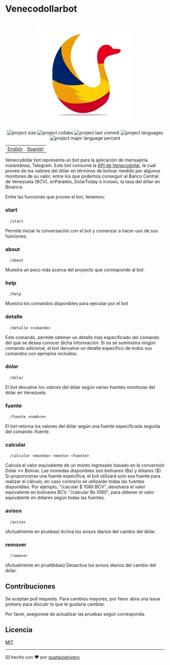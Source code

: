 # Venecodollarbot

<h1 align="center">
  <img src="./assets/goose-removebg.png" alt="venecodollarbot" width="300" height="300" />
</h1>

<div align="center">
  <img src="https://img.shields.io/github/repo-size/gustavoerivero/venecodollarbot" alt="project size" />
  <img src="https://img.shields.io/github/contributors/gustavoerivero/venecodollarbot" alt="project collabs" />
  <img src="https://img.shields.io/github/last-commit/gustavoerivero/venecodollarbot" alt="project last commit" />
  <img src="https://img.shields.io/github/languages/count/gustavoerivero/venecodollarbot" alt="project languages" />
  <img src="https://img.shields.io/github/languages/top/gustavoerivero/venecodollarbot" alt="project major language percent" />
</div>

<div align="center">
  <table>
      <tr>
          <!-- Do not translate this table -->
          <td><a href="./README.md"> English </a></td>
          <td><a href="./README-ES.md"> Spanish </a></td>
      </tr>
  </table>
</div>

Venecodollar bot representa un bot para la aplicación de mensajería instantánea, Telegram. Este bot consume la [API de Venecodollar](https://github.com/gustavoerivero/venecodollar), la cuál provee de los valores del dólar en términos de bolívar medido por algunos monitores de su valor, entre los que podemos conseguir al Banco Central de Venezuela (BCV), enParalelo, DolarToday e incluso, la tasa del dólar en Binance.

Entre las funciones que provee el bot, tenemos:

### start
```http
  /start
```

Permite iniciar la conversación con el bot y comenzar a hacer uso de sus funciones.

### about
```http
  /about
```

Muestra un poco más acerca del proyecto que corresponde al bot.

### help
```http
  /help
```

Muestra los comandos disponibles para ejecutar por el bot

### detalle
```http
  /detalle <comando>
```

Este comando, permite obtener un detalle más especificado del comando del que se desea conocer dicha información. Si no se suministra ningún comando adicional, el bot devuelve un detalle específico de todos sus comandos con ejemplos incluídos.

### dolar
```http
  /dolar
```

El bot devuelve los valores del dólar según varias fuentes monitoras del dólar en Venezuela.

### fuente
```http
  /fuente <nombre>
```

El bot retorna los valores del dólar según una fuente especificada seguida del comando /fuente.

### calcular
```http
  /calcular <moneda> <monto> <fuente>
```

Calcula el valor equivalente de un monto ingresado basado en la conversión Dólar <-> Bolívar. Las monedas disponibles son bolívares (Bs) y dólares ($). Si proporcionas una fuente específica, el bot utilizará solo esa fuente para realizar el cálculo, en caso contrario se utilizarán todas las fuentes disponibles. Por ejemplo, "/cacular $ 1080 BCV", devolverá el valor equivalente en bolívares BCV. "/calcular Bs 1080", para obtener el valor equivalente en dólares según todas las fuentes.

### avisos
```http
  /avisos
```

(Actualmente en pruebas) Activa los avisos diarios del cambio del dólar.

### remover
```http
  /remover
```

(Actualmente en pruebbbas) Desactiva los avisos diarios del cambio del dólar.

## Contribuciones

Se aceptan pull requests. Para cambios mayores, por favor abra una issue primero para discutir lo que le gustaría cambiar.

Por favor, asegúrese de actualizar las pruebas según corresponda.

## Licencia

[MIT](https://choosealicense.com/licenses/mit/)

---
⌨️ hecho con ❤️ por [gustavoerivero](https://github.com/gustavoerivero)